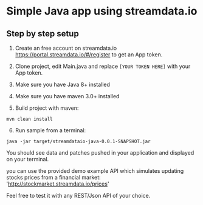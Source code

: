 # Simple Java app using streamdata.io

## Step by step setup

1. Create an free account on streamdata.io https://portal.streamdata.io/#/register to get an App token.

2. Clone project, edit Main.java and replace ```[YOUR TOKEN HERE]``` with your App token.

3. Make sure you have Java 8+ installed

4. Make sure you have maven 3.0+ installed

5. Build project with maven:

  ```
  mvn clean install
  ```

6. Run sample from a terminal:

  ```
  java -jar target/streamdataio-java-0.0.1-SNAPSHOT.jar
  ```  

You should see data and patches pushed in your application and displayed on your terminal.

you can use the provided demo example API which simulates updating stocks prices from a financial market:
'http://stockmarket.streamdata.io/prices'

Feel free to test it with any REST/Json API of your choice.

